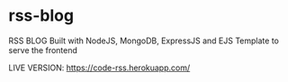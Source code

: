 # rss-blog
RSS BLOG 
Built with NodeJS, MongoDB, ExpressJS and EJS Template to serve the frontend



LIVE VERSION: https://code-rss.herokuapp.com/
